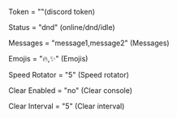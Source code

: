 Token = ""(discord token)

Status = "dnd" (online/dnd/idle)

Messages = "message1,message2" (Messages)

Emojis = "🔥,✨" (Emojis)

Speed Rotator = "5" (Speed rotator)

Clear Enabled = "no" (Clear console)

Clear Interval = "5" (Clear interval)

